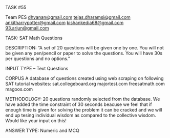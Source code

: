 TASK #55

Team PES
dhvanan@gmail.com
tejas.dharamsi@gmail.com
ankitharrypotter@gmail.com
kishankedia68@gmail.com
93.arjun@gmail.com

TASK: SAT Math Questions

DESCRIPTION: “A set of 20 questions will be given one by one. You will not be given any pen/pencil or paper to solve the questions. You will have 30s per questions and no options.”

INPUT TYPE – Text Questions

CORPUS 
A database of questions created using web scraping on following SAT tutorial websites:
sat.collegeboard.org
majortest.com
freesatmath.com
magoos.com

METHODOLOGY:
20 questions randomly selected from the database.
We have added the time constraint of 30 seconds beacuse we feel that if enough time is given for solving the problem it can be cracked and we will end up tesing individual wisdom as compared to the collective wisdom. Would like your input on this! 

ANSWER TYPE: Numeric and MCQ
